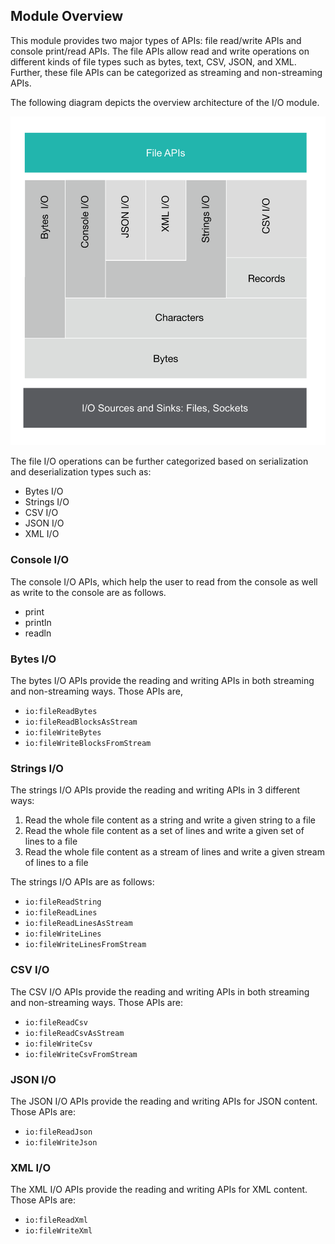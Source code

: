 ## Module Overview

This module provides two major types of APIs: file read/write APIs and console print/read APIs. The file APIs allow read and write operations on different kinds of file types such as bytes, text, CSV, JSON, and XML. Further, these file APIs can be categorized as streaming and non-streaming APIs.

The following diagram depicts the overview architecture of the I/O module.

![architecture](./resources/architecture.svg)

The file I/O operations can be further categorized based on serialization and deserialization types such as:
- Bytes I/O
- Strings I/O
- CSV I/O
- JSON I/O
- XML I/O


### Console I/O
The console I/O APIs, which help the user to read from the console as well as write to the console are as follows.
- print
- println
- readln

### Bytes I/O
The bytes I/O APIs provide the reading and writing APIs in both streaming and non-streaming ways. Those APIs are,
- `io:fileReadBytes`
- `io:fileReadBlocksAsStream`
- `io:fileWriteBytes`
- `io:fileWriteBlocksFromStream`

### Strings I/O
The strings I/O APIs provide the reading and writing APIs in 3 different ways:
1. Read the whole file content as a string and write a given string to a file
1. Read the whole file content as a set of lines and write a given set of lines to a file
1. Read the whole file content as a stream of lines and write a given stream of lines to a file

The strings I/O APIs are as follows:
- `io:fileReadString`
- `io:fileReadLines`
- `io:fileReadLinesAsStream`
- `io:fileWriteLines`
- `io:fileWriteLinesFromStream`

### CSV I/O
The CSV I/O APIs provide the reading and writing APIs in both streaming and non-streaming ways. Those APIs are:
- `io:fileReadCsv`
- `io:fileReadCsvAsStream`
- `io:fileWriteCsv`
- `io:fileWriteCsvFromStream`

### JSON I/O
The JSON I/O APIs provide the reading and writing APIs for JSON content. Those APIs are:
- `io:fileReadJson`
- `io:fileWriteJson`

### XML I/O
The XML I/O APIs provide the reading and writing APIs for XML content. Those APIs are:
- `io:fileReadXml`
- `io:fileWriteXml`
